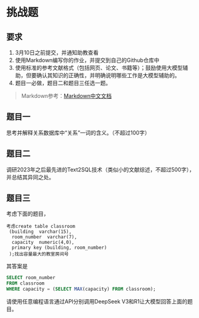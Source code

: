 # 挑战题

## 要求

1. 3月10日之前提交，并通知助教查看
2. 使用Markdown编写你的作业，并提交到自己的Github仓库中
3. 使用标准的参考文献格式（包括网页、论文、书籍等）；鼓励使用大模型辅助，但要确认其知识的正确性，并明确说明哪些工作是大模型辅助的。
4. 题目一必做，题目二和题目三任选一题。

> Markdown参考：[Markdown中文文档](https://markdown-zh.readthedocs.io/en/latest/)

## 题目一

思考并解释关系数据库中“关系”一词的含义。（不超过100字）

## 题目二

调研2023年之后最先进的Text2SQL技术（类似小的文献综述，不超过500字），并总结其异同之处。

## 题目三

考虑下面的题目，

```
考虑create table classroom
 (building  varchar(15),
  room_number  varchar(7),
  capacity  numeric(4,0),
  primary key (building, room_number)
 );找出容量最大的教室房间号
```

其答案是

```sql
SELECT room_number
FROM classroom
WHERE capacity = (SELECT MAX(capacity) FROM classroom);
```

请使用任意编程语言通过API分别调用DeepSeek V3和R1让大模型回答上面的题目。
